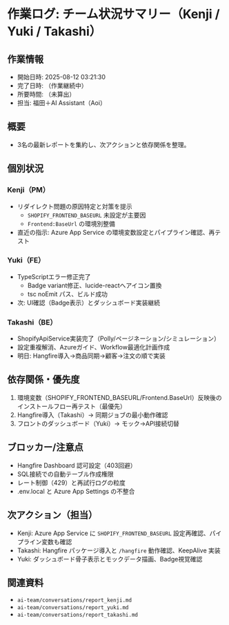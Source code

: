 # 作業ログ: チーム状況サマリー（Kenji / Yuki / Takashi）

## 作業情報
- 開始日時: 2025-08-12 03:21:30
- 完了日時: （作業継続中）
- 所要時間: （未算出）
- 担当: 福田＋AI Assistant（Aoi）

## 概要
- 3名の最新レポートを集約し、次アクションと依存関係を整理。

## 個別状況

### Kenji（PM）
- リダイレクト問題の原因特定と対策を提示
  - `SHOPIFY_FRONTEND_BASEURL` 未設定が主要因
  - `Frontend:BaseUrl` の環境別整備
- 直近の指示: Azure App Service の環境変数設定とパイプライン確認、再テスト

### Yuki（FE）
- TypeScriptエラー修正完了
  - Badge variant修正、lucide-reactへアイコン置換
  - tsc noEmit パス、ビルド成功
- 次: UI確認（Badge表示）とダッシュボード実装継続

### Takashi（BE）
- ShopifyApiService実装完了（Polly/ページネーション/シミュレーション）
- 設定重複解消、Azureガイド、Workflow最適化計画作成
- 明日: Hangfire導入→商品同期→顧客→注文の順で実装

## 依存関係・優先度
1. 環境変数（SHOPIFY_FRONTEND_BASEURL/Frontend.BaseUrl）反映後のインストールフロー再テスト（最優先）
2. Hangfire導入（Takashi）→ 同期ジョブの最小動作確認
3. フロントのダッシュボード（Yuki）→ モック→API接続切替

## ブロッカー/注意点
- Hangfire Dashboard 認可設定（403回避）
- SQL接続での自動テーブル作成権限
- レート制御（429）と再試行ログの粒度
- .env.local と Azure App Settings の不整合

## 次アクション（担当）
- Kenji: Azure App Service に `SHOPIFY_FRONTEND_BASEURL` 設定再確認、パイプライン変数も確認
- Takashi: Hangfire パッケージ導入と `/hangfire` 動作確認、KeepAlive 実装
- Yuki: ダッシュボード骨子表示とモックデータ描画、Badge視覚確認

## 関連資料
- `ai-team/conversations/report_kenji.md`
- `ai-team/conversations/report_yuki.md`
- `ai-team/conversations/report_takashi.md`
